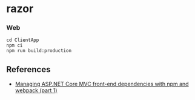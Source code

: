 # razor

### Web

```
cd ClientApp
npm ci
npm run build:production
```

## References

- [Managing ASP.NET Core MVC front-end dependencies with npm and webpack (part 1)](https://dev.to/larswillemsens/managing-asp-net-core-mvc-front-end-dependencies-with-npm-and-webpack-part-1-3jf5)
